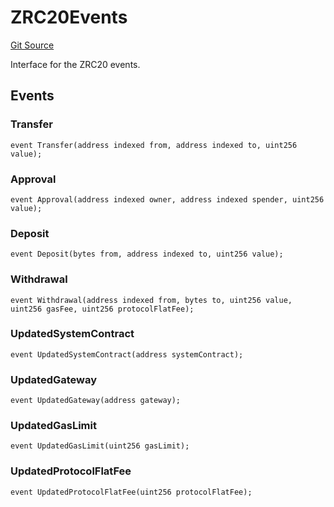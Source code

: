 # ZRC20Events
[Git Source](https://github.com/zeta-chain/protocol-contracts/blob/07bc421f7b5d3de21d96407c91e6a1e2e7289a16/contracts/zevm/interfaces/IZRC20.sol)

Interface for the ZRC20 events.


## Events
### Transfer

```solidity
event Transfer(address indexed from, address indexed to, uint256 value);
```

### Approval

```solidity
event Approval(address indexed owner, address indexed spender, uint256 value);
```

### Deposit

```solidity
event Deposit(bytes from, address indexed to, uint256 value);
```

### Withdrawal

```solidity
event Withdrawal(address indexed from, bytes to, uint256 value, uint256 gasFee, uint256 protocolFlatFee);
```

### UpdatedSystemContract

```solidity
event UpdatedSystemContract(address systemContract);
```

### UpdatedGateway

```solidity
event UpdatedGateway(address gateway);
```

### UpdatedGasLimit

```solidity
event UpdatedGasLimit(uint256 gasLimit);
```

### UpdatedProtocolFlatFee

```solidity
event UpdatedProtocolFlatFee(uint256 protocolFlatFee);
```

